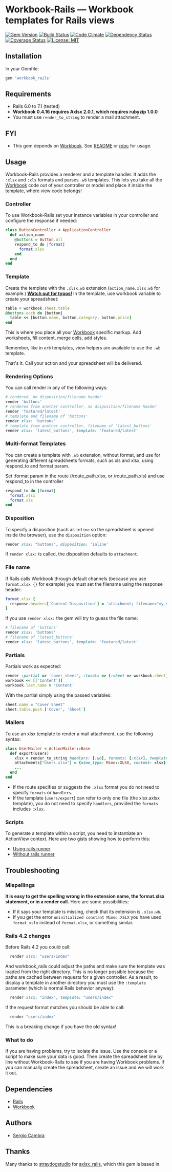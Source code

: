 Workbook-Rails &mdash; Workbook templates for Rails views
===================================================

[![Gem
Version](https://badge.fury.io/rb/workbook_rails.svg)](http://badge.fury.io/rb/workbook_rails)
[![Build Status](https://secure.travis-ci.org/Programatica/workbook_rails.png?branch=master)](http://travis-ci.org/Programatica/workbook_rails)
[![Code Climate](https://codeclimate.com/github/Programatica/workbook_rails/badges/gpa.svg)](https://codeclimate.com/github/Programatica/workbook_rails)
[![Dependency Status](https://gemnasium.com/Programatica/workbook_rails.png?branch=master)](https://gemnasium.com/Programatica/workbook_rails)
[![Coverage
Status](https://coveralls.io/repos/Programatica/workbook_rails/badge.png)](https://coveralls.io/r/Programatica/workbook_rails)
[![License: MIT](https://img.shields.io/badge/License-MIT-blue.svg)](https://opensource.org/licenses/MIT)


## Installation

In your Gemfile:

```ruby
gem 'workbook_rails'
```

## Requirements

* Rails 6.0 to 7.1 (tested)
* **Workbook 0.4.16 requires Axlsx 2.0.1, which requires rubyzip 1.0.0**
* You must use `render_to_string` to render a mail attachment.

## FYI

* This gem depends on [Workbook](https://github.com/murb/workbook). See [README](https://github.com/murb/workbook) or [rdoc](http://www.rubydoc.info/github/murb/workbook) for usage.

## Usage

Workbook-Rails provides a renderer and a template handler. It adds the `:xlsx` and `:xls` formats and parses `.wb` templates. This lets you take all the [Workbook](https://github.com/murb/workbook) code out of your controller or model and place it inside the template, where view code belongs!

### Controller

To use Workbook-Rails set your instance variables in your controller and configure the response if needed:

```ruby
class ButtonController < ApplicationController
  def action_name
    @buttons = Button.all
    respond_to do |format|
      format.xlsx
    end
  end
end
```

### Template

Create the template with the `.xlsx.wb` extension (`action_name.xlsx.wb` for example.) [**Watch out for typos!**](#troubleshooting) In the template, use workbook variable to create your spreadsheet:

```ruby
table = workbook.sheet.table
@buttons.each do |button|
  table << [button.name, button.category, button.price]
end
```

This is where you place all your [Workbook](https://github.com/murb/workbook) specific markup. Add worksheets, fill content, merge cells, add styles.

Remember, like in `erb` templates, view helpers are available to use the `.wb` template.

That's it. Call your action and your spreadsheet will be delivered.

### Rendering Options

You can call render in any of the following ways:

```ruby
# rendered, no disposition/filename header
render 'buttons'
# rendered from another controller, no disposition/filename header
render 'featured/latest'
# template and filename of 'buttons'
render xlsx: 'buttons'
# template from another controller, filename of 'latest_buttons'
render xlsx: 'latest_buttons', template: 'featured/latest'
```

### Multi-format Templates

You can create a template with `.wb` extension, without format, and use for generating different spreadsheets formats, such as xls and xlsx, using respond_to and format param.

Set :format param in the route (/route_path.xlsx, or /route_path.xls) and use respond_to in the controller

```ruby
respond_to do |format|
  format.xlsx
  format.xls
end
```

### Disposition

To specify a disposition (such as `inline` so the spreadsheet is opened inside the browser), use the `disposition` option:

```ruby
render xlsx: "buttons", disposition: 'inline'
```

If `render xlsx:` is called, the disposition defaults to `attachment`.

### File name

If Rails calls Workbook through default channels (because you use `format.xlsx {}` for example) you must set the filename using the response header:

```ruby
format.xlsx {
  response.headers['Content-Disposition'] = 'attachment; filename="my_new_filename.xlsx"'
}
```

If you use `render xlsx:` the gem will try to guess the file name:

```ruby
# filename of 'buttons'
render xlsx: 'buttons'
# filename of 'latest_buttons'
render xlsx: 'latest_buttons', template: 'featured/latest'
```

### Partials

Partials work as expected:

```ruby
render :partial => 'cover_sheet', :locals => {:sheet => workbook.sheet}
workbook << [['Content']]
workbook.last.name = 'Content'
```

With the partial simply using the passed variables:

```ruby
sheet.name = "Cover Sheet"
sheet.table.push ['Cover', 'Sheet']
```

### Mailers

To use an xlsx template to render a mail attachment, use the following syntax:

```ruby
class UserMailer < ActionMailer::Base
  def export(users)
    xlsx = render_to_string handlers: [:wb], formats: [:xlsx], template: "users/export", locals: {users: users}
    attachments["Users.xlsx"] = {mime_type: Mime::XLSX, content: xlsx}
    ...
  end
end
```

* If the route specifies or suggests the `:xlsx` format you do not need to specify `formats` or `handlers`.
* If the template (`users/export`) can refer to only one file (the xlsx.axlsx template), you do not need to specify `handlers`, provided the `formats` includes `:xlsx`.

### Scripts

To generate a template within a script, you need to instantiate an ActionView context. Here are two gists showing how to perform this:

* [Using rails runner](https://gist.github.com/straydogstudio/323139591f2cc5d48fbc)
* [Without rails runner](https://gist.github.com/straydogstudio/dceb775ead81470cea70)

## Troubleshooting

### Mispellings

**It is easy to get the spelling wrong in the extension name, the format.xlsx statement, or in a render call.** Here are some possibilities:

* If it says your template is missing, check that its extension is `.xlsx.wb`.
* If you get the error `uninitialized constant Mime::XSLX` you have used `format.xslx` instead of `format.xlsx`, or something similar.

### Rails 4.2 changes

Before Rails 4.2 you could call:

```ruby
  render xlsx: "users/index"
```

And workbook_rails could adjust the paths and make sure the template was loaded from the right directory. This is no longer possible because the paths are cached between requests for a given controller. As a result, to display a template in another directory you must use the `:template` parameter (which is normal Rails behavior anyway):

```ruby
  render xlsx: "index", template: "users/index"
```

If the request format matches you should be able to call:

```ruby
  render "users/index"
```

This is a breaking change if you have the old syntax!

### What to do

If you are having problems, try to isolate the issue. Use the console or a script to make sure your data is good. Then create the spreadsheet line by line without Workbook-Rails to see if you are having Workbook problems. If you can manually create the spreadsheet, create an issue and we will work it out.

## Dependencies

- [Rails](https://github.com/rails/rails)
- [Workbook](https://github.com/murb/workbook)

## Authors

* [Sergio Cambra](https://github.com/scambra)

## Thanks

Many thanks to [straydogstudio](https://github.com/straydogstudio) for [axlsx_rails](https://github.com/straydogstudio/axlsx_rails), which this gem is based in.
